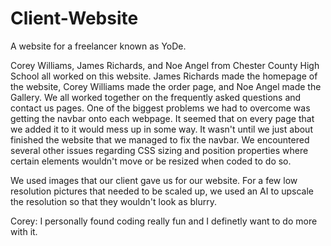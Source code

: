 # Client-Website
A website for a freelancer known as YoDe.

Corey Williams, James Richards, and Noe Angel from Chester County High School all worked on this website. James Richards made the homepage of the website, Corey Williams made the order page, and Noe Angel made the Gallery. We all worked together on the frequently asked questions and contact us pages. One of the biggest problems we had to overcome was getting the navbar onto each webpage. It seemed that on every page that we added it to it would mess up in some way. It wasn't until we just about finished the website that we managed to fix the navbar. We encountered several other issues regarding CSS sizing and position properties where certain elements wouldn't move or be resized when coded to do so. 

We used images that our client gave us for our website. For a few low resolution pictures that needed to be scaled up, we used an AI to upscale the resolution so that they wouldn't look as blurry. 

Corey: I personally found coding really fun and I definetly want to do more with it. 
